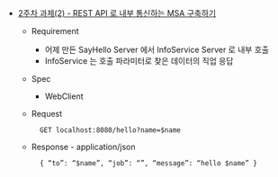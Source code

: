 
- [2주차 과제(2) - REST API 로 내부 통신하는 MSA 구축하기]()

    - Requirement
        - 어제 만든 SayHello Server 에서 InfoService Server 로 내부 호출
        - InfoService 는 호출 파라미터로 찾은 데이터의 직업 응답
    - Spec
        - WebClient

    - Request
        ```
          GET localhost:8080/hello?name=$name
        ```
    - Response - application/json
       ```
         { “to”: “$name”, “job”: “”, “message”: “hello $name” }
       ```
